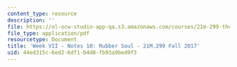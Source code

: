 ```yaml
---
content_type: resource
description: ''
file: https://ol-ocw-studio-app-qa.s3.amazonaws.com/courses/21m-299-the-beatles-fall-2017/44ed315c6ed26df1b4d8fb93a9bed9f3_MIT21M_299F17_Notes10.pdf
file_type: application/pdf
resourcetype: Document
title: 'Week VII - Notes 10: Rubber Soul - 21M.299 Fall 2017'
uid: 44ed315c-6ed2-6df1-b4d8-fb93a9bed9f3
---
```

